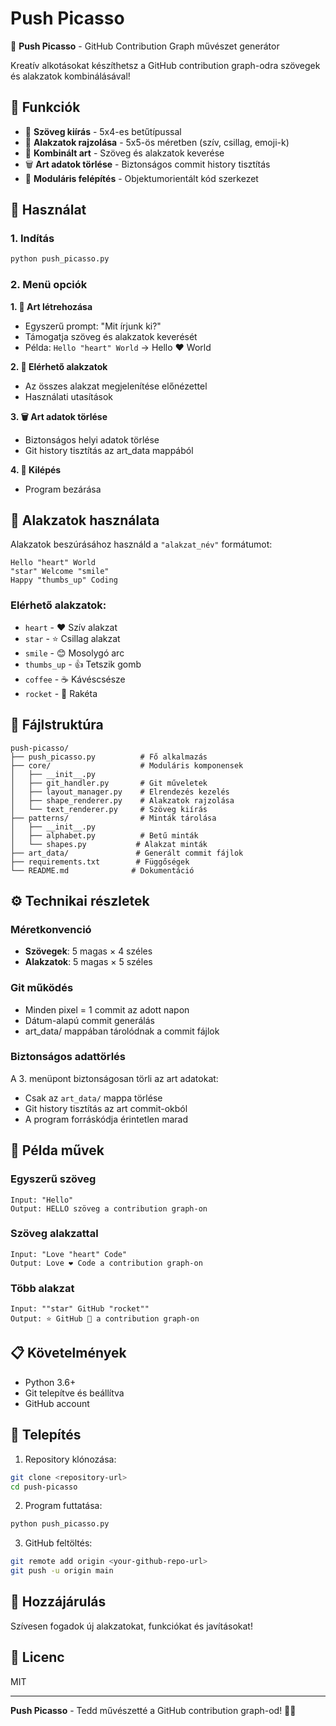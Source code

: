 # Push Picasso

🎨 **Push Picasso** - GitHub Contribution Graph művészet generátor

Kreatív alkotásokat készíthetsz a GitHub contribution graph-odra szövegek és alakzatok kombinálásával!

## 🌟 Funkciók

- 📝 **Szöveg kiírás** - 5x4-es betűtípussal
- 🎨 **Alakzatok rajzolása** - 5x5-ös méretben (szív, csillag, emoji-k)
- 🔄 **Kombinált art** - Szöveg és alakzatok keverése
- 🗑️ **Art adatok törlése** - Biztonságos commit history tisztítás
- 🎯 **Moduláris felépítés** - Objektumorientált kód szerkezet

## 🚀 Használat

### 1. Indítás
```bash
python push_picasso.py
```

### 2. Menü opciók

**1. 🎨 Art létrehozása**
- Egyszerű prompt: "Mit írjunk ki?"
- Támogatja szöveg és alakzatok keverését
- Példa: `Hello "heart" World` → Hello ❤️ World

**2. 👀 Elérhető alakzatok**
- Az összes alakzat megjelenítése előnézettel
- Használati utasítások

**3. 🗑️ Art adatok törlése**
- Biztonságos helyi adatok törlése
- Git history tisztítás az art_data mappából

**4. 🚪 Kilépés**
- Program bezárása

## 🎨 Alakzatok használata

Alakzatok beszúrásához használd a `"alakzat_név"` formátumot:

```
Hello "heart" World
"star" Welcome "smile"
Happy "thumbs_up" Coding
```

### Elérhető alakzatok:
- `heart` - ❤️ Szív alakzat
- `star` - ⭐ Csillag alakzat  
- `smile` - 😊 Mosolygó arc
- `thumbs_up` - 👍 Tetszik gomb
- `coffee` - ☕ Kávéscsésze
- `rocket` - 🚀 Rakéta

## 📁 Fájlstruktúra

```
push-picasso/
├── push_picasso.py          # Fő alkalmazás
├── core/                    # Moduláris komponensek
│   ├── __init__.py
│   ├── git_handler.py       # Git műveletek
│   ├── layout_manager.py    # Elrendezés kezelés
│   ├── shape_renderer.py    # Alakzatok rajzolása
│   └── text_renderer.py     # Szöveg kiírás
├── patterns/                # Minták tárolása
│   ├── __init__.py
│   ├── alphabet.py          # Betű minták
│   └── shapes.py           # Alakzat minták
├── art_data/               # Generált commit fájlok
├── requirements.txt        # Függőségek
└── README.md              # Dokumentáció
```

## ⚙️ Technikai részletek

### Méretkonvenció
- **Szövegek**: 5 magas × 4 széles
- **Alakzatok**: 5 magas × 5 széles

### Git működés
- Minden pixel = 1 commit az adott napon
- Dátum-alapú commit generálás
- art_data/ mappában tárolódnak a commit fájlok

### Biztonságos adattörlés
A 3. menüpont biztonságosan törli az art adatokat:
- Csak az `art_data/` mappa törlése
- Git history tisztítás az art commit-okból
- A program forráskódja érintetlen marad

## 🎯 Példa művek

### Egyszerű szöveg
```
Input: "Hello"
Output: HELLO szöveg a contribution graph-on
```

### Szöveg alakzattal
```
Input: "Love "heart" Code"
Output: Love ❤️ Code a contribution graph-on
```

### Több alakzat
```
Input: ""star" GitHub "rocket""
Output: ⭐ GitHub 🚀 a contribution graph-on
```

## 📋 Követelmények

- Python 3.6+
- Git telepítve és beállítva
- GitHub account

## 🔧 Telepítés

1. Repository klónozása:
```bash
git clone <repository-url>
cd push-picasso
```

2. Program futtatása:
```bash
python push_picasso.py
```

3. GitHub feltöltés:
```bash
git remote add origin <your-github-repo-url>
git push -u origin main
```

## 🤝 Hozzájárulás

Szívesen fogadok új alakzatokat, funkciókat és javításokat!

## 📄 Licenc

MIT

---

**Push Picasso** - Tedd művészetté a GitHub contribution graph-od! 🎨✨ 